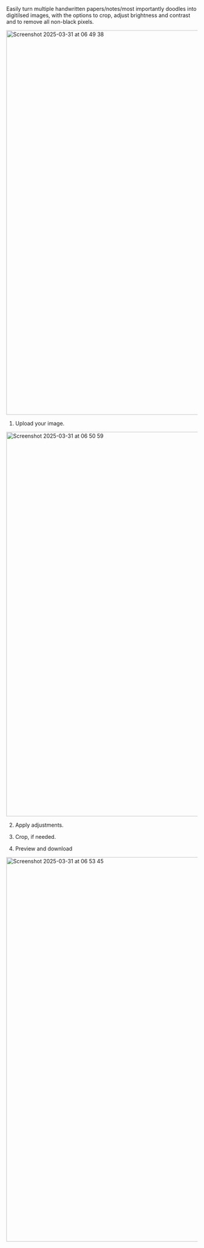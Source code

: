Easily turn multiple handwritten papers/notes/most importantly doodles into digitilsed images, with the options to crop, adjust brightness and contrast and to remove all non-black pixels.

<img width="1009" alt="Screenshot 2025-03-31 at 06 49 38" src="https://github.com/user-attachments/assets/ea7e2471-7a14-429d-9b93-f792bf2150b4" />

1. Upload your image.

 <img width="1009" alt="Screenshot 2025-03-31 at 06 50 59" src="https://github.com/user-attachments/assets/5ad0419c-5613-4cc6-9e2b-5a618f6d7212" />

2. Apply adjustments.

3. Crop, if needed.

4. Preview and download

<img width="1009" alt="Screenshot 2025-03-31 at 06 53 45" src="https://github.com/user-attachments/assets/6ad71b5f-7df9-4cde-ba96-56abc75ba067" />

